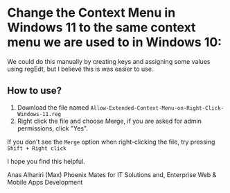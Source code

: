 # Change the Context Menu in Windows 11 to the same context menu we are used to in Windows 10:

We could do this manually by creating keys and assigning some values using regEdt, but I believe this is was easier to use.

## How to use?
1. Download the file named ```Allow-Extended-Context-Menu-on-Right-Click-Windows-11.reg```
2. Right click the file and choose Merge, if you are asked for admin permissions, click "Yes".


If you don't see the ```Merge``` option when right-clicking the file, try pressing ```Shift + Right click```


I hope you find this helpful.



Anas Alhariri (Max)
Phoenix Mates for IT Solutions and,
Enterprise Web & Mobile Apps Development

